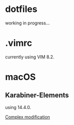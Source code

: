 # dotfiles

working in progress...

# .vimrc
currently using VIM 8.2.


# macOS
## Karabiner-Elements
using 14.4.0.

[Complex modification](https://genesy.github.io/karabiner-complex-rules-generator/)


